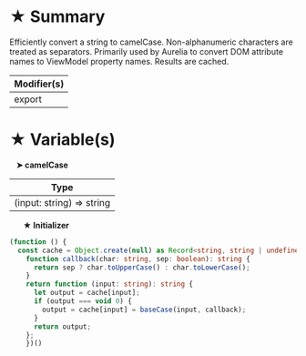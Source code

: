 # &#9733; Summary

Efficiently convert a string to camelCase.
Non-alphanumeric characters are treated as separators.
Primarily used by Aurelia to convert DOM attribute names to ViewModel property names.
Results are cached.

| Modifier(s)                            |
|----------------------------------------|
| export |

# &#9733; Variable(s)

&nbsp;&nbsp; **&#10148; camelCase**

| Type                        |
|-----------------------------|
| (input: string) =&gt; string |

&nbsp;&nbsp;&nbsp;&nbsp;&nbsp; **&#9733; Initializer**

```ts
(function () {
  const cache = Object.create(null) as Record<string, string | undefined>;
    function callback(char: string, sep: boolean): string {
      return sep ? char.toUpperCase() : char.toLowerCase();
    }
    return function (input: string): string {
      let output = cache[input];
      if (output === void 0) {
        output = cache[input] = baseCase(input, callback);
      }
      return output;
    };
    })()
```